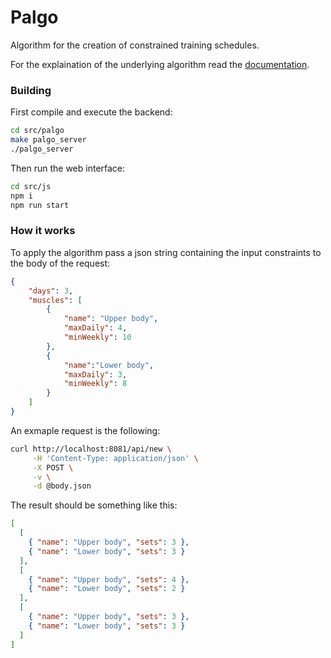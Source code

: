 # Palgo

Algorithm for the creation of constrained training schedules.

For the explaination of the underlying algorithm read the [documentation](./docs/main.pdf).

### Building

First compile and execute the backend:

```bash
cd src/palgo
make palgo_server
./palgo_server
```

Then run the web interface:

```bash
cd src/js
npm i
npm run start
```

### How it works

To apply the algorithm pass a json string containing the input constraints to the body of the request:

```json
{
    "days": 3,
    "muscles": [
        {
            "name": "Upper body",
            "maxDaily": 4,
            "minWeekly": 10
        },
        {
            "name":"Lower body",
            "maxDaily": 3,
            "minWeekly": 8
        }
    ]
}
```

An exmaple request is the following:

```bash
curl http://localhost:8081/api/new \
     -H 'Content-Type: application/json' \
     -X POST \
     -v \
     -d @body.json
```

The result should be something like this:

```json
[
  [
    { "name": "Upper body", "sets": 3 },
    { "name": "Lower body", "sets": 3 }
  ],
  [
    { "name": "Upper body", "sets": 4 },
    { "name": "Lower body", "sets": 2 }
  ],
  [
    { "name": "Upper body", "sets": 3 },
    { "name": "Lower body", "sets": 3 }
  ]
]
```
